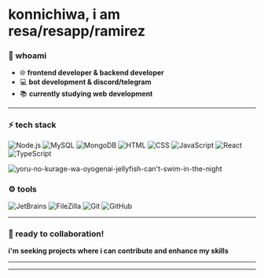 # konnichiwa, i am resa/resapp/ramirez

### 💫 whoami  
- 🌐 **frontend developer & backend developer**  
- 💻 **bot development & discord/telegram**  
- 📚 **currently studying web development**

---

### ⚡ tech stack  
![Node.js](https://img.shields.io/badge/Node.js-43853D?style=for-the-badge&logo=node.js&logoColor=white)
![MySQL](https://img.shields.io/badge/MySQL-005C84?style=for-the-badge&logo=mysql&logoColor=white)
![MongoDB](https://img.shields.io/badge/MongoDB-008000?style=for-the-badge&logo=mongodb&logoColor=white)
![HTML](https://img.shields.io/badge/HTML5-E34F26?style=for-the-badge&logo=html5&logoColor=white)
![CSS](https://img.shields.io/badge/CSS3-1572B6?style=for-the-badge&logo=css3&logoColor=white)
![JavaScript](https://img.shields.io/badge/JavaScript-F7DF1E?style=for-the-badge&logo=javascript&logoColor=black)
![React](https://img.shields.io/badge/React-1E90FF?style=for-the-badge&logo=react&logoColor=white)
![TypeScript](https://img.shields.io/badge/Typescript-00BFFF?style=for-the-badge&logo=typescript&logoColor=white)


![yoru-no-kurage-wa-oyogenai-jellyfish-can't-swim-in-the-night](https://github.com/user-attachments/assets/967e1879-4e7a-4ca6-9c1f-e8105129e4fa)


### ⚙️ tools  
![JetBrains](https://img.shields.io/badge/JetBrains-000000?style=for-the-badge&logo=jetbrains&logoColor=white)
![FileZilla](https://img.shields.io/badge/FileZilla-BF0000?style=for-the-badge&logo=filezilla&logoColor=white)
![Git](https://img.shields.io/badge/Git-F05032?style=for-the-badge&logo=git&logoColor=white)
![GitHub](https://img.shields.io/badge/GitHub-181717?style=for-the-badge&logo=github&logoColor=white)

---







### 🤝 ready to collaboration!  
**i'm seeking projects where i can contribute and enhance my skills**

---


---
